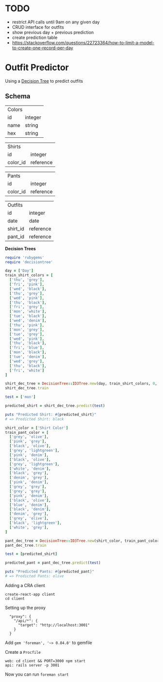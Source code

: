 # TODO

* restrict API calls until 9am on any given day
* CRUD interface for outfits
* show previous day + previous prediction
* create prediction table
* https://stackoverflow.com/questions/22723364/how-to-limit-a-model-to-create-one-record-per-day

# Outfit Predictor

Using a [Decision Tree](https://github.com/igrigorik/decisiontree) to predict outfits


## Schema

<table>
  <tr>
    <td colspan="2">Colors</td>
  </tr>
  <tr>
    <td>id</td>
    <td>integer</td>
  </tr>
  <tr>
    <td>name</td>
    <td>string</td>
  </tr>
  <tr>
    <td>hex</td>
    <td>string</td>
  </tr>
</table>

<table>
  <tr>
    <td colspan="2">Shirts</td>
  </tr>
  <tr>
    <td>id</td>
    <td>integer</td>
  </tr>
  <tr>
    <td>color_id</td>
    <td>reference</td>
  </tr>
</table>

<table>
  <tr>
    <td colspan="2">Pants</td>
  </tr>
  <tr>
    <td>id</td>
    <td>integer</td>
  </tr>
  <tr>
    <td>color_id</td>
    <td>reference</td>
  </tr>
</table>

<table>
  <tr>
    <td colspan="2">Outfits</td>
  </tr>
  <tr>
    <td>id</td>
    <td>integer</td>
  </tr>
  <tr>
    <td>date</td>
    <td>date</td>
  </tr>
  <tr>
    <td>shirt_id</td>
    <td>reference</td>
  </tr>
  <tr>
    <td>pant_id</td>
    <td>reference</td>
  </tr>
</table>

__Decision Trees__

```ruby
require 'rubygems'
require 'decisiontree'

day = ['Day']
train_shirt_colors = [
  ['thu', 'grey'],
  ['fri', 'pink'],
  ['wed', 'black'],
  ['thu', 'grey'],
  ['wed', 'pink'],
  ['thu', 'black'],
  ['fri', 'grey'],
  ['mon', 'white'],
  ['tue', 'black'],
  ['wed', 'denim'],
  ['thu', 'pink'],
  ['mon', 'grey'],
  ['tue', 'grey'],
  ['wed', 'pink'],
  ['thu', 'black'],
  ['fri', 'blue'],
  ['mon', 'black'],
  ['tue', 'denim'],
  ['wed', 'grey'],
  ['thu', 'black'],
  ['fri', 'white']
]

shirt_dec_tree = DecisionTree::ID3Tree.new(day, train_shirt_colors, 0, :discrete)
shirt_dec_tree.train

test = ['mon']

predicted_shirt = shirt_dec_tree.predict(test)

puts "Predicted Shirt: #{predicted_shirt}"
# => Predicted Shirt: black

shirt_color = ['Shirt Color']
train_pant_color = [
  ['grey', 'olive'],
  ['pink', 'grey'],
  ['black', 'olive'],
  ['grey', 'lightgreen'],
  ['pink', 'denim'],
  ['black', 'olive'],
  ['grey', 'lightgreen'],
  ['white', 'denim'],
  ['black', 'grey'],
  ['denim', 'grey'],
  ['pink', 'denim'],
  ['grey', 'grey'],
  ['grey', 'grey'],
  ['pink', 'denim'],
  ['black', 'olive'],
  ['blue', 'denim'],
  ['black', 'denim'],
  ['denim', 'grey'],
  ['grey', 'olive'],
  ['black', 'lightgreen'],
  ['white', 'grey'],
]

pant_dec_tree = DecisionTree::ID3Tree.new(shirt_color, train_pant_color, 0, :discrete)
pant_dec_tree.train

test = [predicted_shirt]

predicted_pant = pant_dec_tree.predict(test)

puts "Predicted Pants: #{predicted_pant}"
# => Predicted Pants: olive
```


Adding a CRA client

```
create-react-app client
cd client
```

Setting up the proxy

```
  "proxy": {
    "/api/*": {
      "target": "http://localhost:3001"
    }
  }
```

Add `gem 'foreman', '~> 0.84.0'` to gemfile

Create a `Procfile`

```
web: cd client && PORT=3000 npm start
api: rails server -p 3001
```

Now you can run `foreman start`
